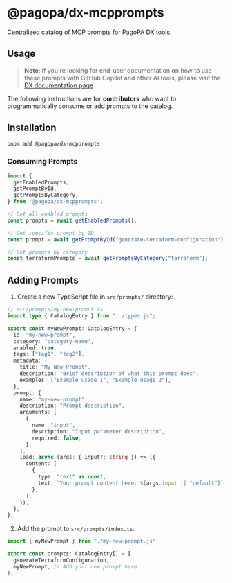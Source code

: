 # @pagopa/dx-mcpprompts

Centralized catalog of MCP prompts for PagoPA DX tools.

## Usage

> **Note**: If you're looking for end-user documentation on how to use these prompts with GitHub Copilot and other AI tools, please visit the [DX documentation page](https://dx.pagopa.it/docs/ai-tooling/prompts-catalog)

The following instructions are for **contributors** who want to programmatically consume or add prompts to the catalog.

## Installation

```bash
pnpm add @pagopa/dx-mcpprompts
```

### Consuming Prompts

```typescript
import {
  getEnabledPrompts,
  getPromptById,
  getPromptsByCategory,
} from "@pagopa/dx-mcpprompts";

// Get all enabled prompts
const prompts = await getEnabledPrompts();

// Get specific prompt by ID
const prompt = await getPromptById("generate-terraform-configuration");

// Get prompts by category
const terraformPrompts = await getPromptsByCategory("terraform");
```

## Adding Prompts

1. Create a new TypeScript file in `src/prompts/` directory:

```typescript
// src/prompts/my-new-prompt.ts
import type { CatalogEntry } from "../types.js";

export const myNewPrompt: CatalogEntry = {
  id: "my-new-prompt",
  category: "category-name",
  enabled: true,
  tags: ["tag1", "tag2"],
  metadata: {
    title: "My New Prompt",
    description: "Brief description of what this prompt does",
    examples: ["Example usage 1", "Example usage 2"],
  },
  prompt: {
    name: "my-new-prompt",
    description: "Prompt description",
    arguments: [
      {
        name: "input",
        description: "Input parameter description",
        required: false,
      },
    ],
    load: async (args: { input?: string }) => ({
      content: [
        {
          type: "text" as const,
          text: `Your prompt content here: ${args.input || "default"}`,
        },
      ],
    }),
  },
};
```

2. Add the prompt to `src/prompts/index.ts`:

```typescript
import { myNewPrompt } from "./my-new-prompt.js";

export const prompts: CatalogEntry[] = [
  generateTerraformConfiguration,
  myNewPrompt, // Add your new prompt here
];
```
